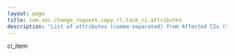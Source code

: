 ```yaml
---
layout: page
title: com.snc.change_request.copy.rl.task_ci.attributes
description: "List of attributes (comma-separated) from Affected CIs (task_ci) related list that will be copied from the originating change"
---
```

ci_item
